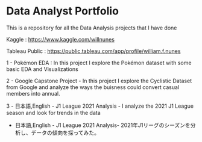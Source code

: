 # Data Analyst Portfolio

This is a repository for all the Data Analysis projects that I have done

Kaggle : https://www.kaggle.com/willnunes

Tableau Public : https://public.tableau.com/app/profile/william.f.nunes

1 - Pokémon EDA : In this project I explore the Pokémon dataset with some basic EDA and Visualizations

2 - Google Capstone Project - In this project I explore the Cyclistic Dataset from Google and analyze the ways the buisness could convert casual members into annual.

3 - 日本語,English - J1 League 2021 Analysis - I analyze the 2021 J1 League season and look for trends in the data
* 日本語,English - J1 League 2021 Analysis- 2021年J1リーグのシーズンを分析し、データの傾向を探ってみた。
